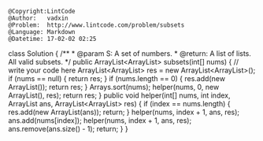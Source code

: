 ```
@Copyright:LintCode
@Author:   vadxin
@Problem:  http://www.lintcode.com/problem/subsets
@Language: Markdown
@Datetime: 17-02-02 02:25
```

class Solution {
    /**
     * @param S: A set of numbers.
     * @return: A list of lists. All valid subsets.
     */
    public ArrayList<ArrayList<Integer>> subsets(int[] nums) {
        // write your code here
        ArrayList<ArrayList<Integer>> res = new ArrayList<ArrayList<Integer>>();
        if (nums == null) {
            return res;
        }
        if (nums.length == 0) {
            res.add(new ArrayList<Integer>());
            return res;
        }
        Arrays.sort(nums);
        helper(nums, 0, new ArrayList<Integer>(), res);
        return res;
    }
    public void helper(int[] nums, int index, ArrayList<Integer> ans, ArrayList<ArrayList<Integer>> res) {
        if (index == nums.length) {
            res.add(new ArrayList<Integer>(ans));
            return;
        }
        helper(nums, index + 1, ans, res);
        ans.add(nums[index]);
        helper(nums, index + 1, ans, res);
        ans.remove(ans.size() - 1);
        return;
    }
}
